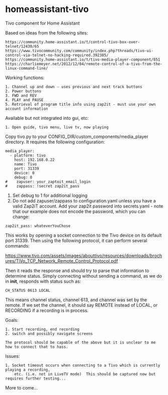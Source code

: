 # homeassistant-tivo
Tivo component for Home Assistant

Based on ideas from the following sites:

```
https://community.home-assistant.io/t/control-tivo-box-over-telnet/12430/65
https://www.tivocommunity.com/community/index.php?threads/tivo-ui-control-via-telnet-no-hacking-required.392385/
https://community.home-assistant.io/t/tivo-media-player-component/851
https://charliemeyer.net/2012/12/04/remote-control-of-a-tivo-from-the-linux-command-line/
```

Working functions:
```
1. Channel up and down - uses previous and next track buttons
2. Power buttons
3. FWD and REV
4. PLAY and PAUSE
5. Retrieval of program title info using zap2it - must use your own account information
```

Available but not integrated into gui, etc:
```
1. Open guide, tivo menu, live tv, now playing
```

Copy tivo.py to your CONFIG_DIR/custom_components/media_player directory.  It requires the following configuration:

```
media_player:
  - platform: tivo
    host: 192.168.0.22
    name: Tivo
    port: 31339
    device: 0
    debug: 0
#    zapuser: your_zaptoit_email_login
#    zappass: !secret zap2it_pass
```
1. Set debug to 1 for additional logging
2. Do not add zapuser/zappass to configuration.yaml unless you have a valid Zap2iT account.
Add your zap2it password into secrets.yaml - note that our example does not encode the password, which you can change:
```
zap2it_pass: whateverYouChose
```


This works by opening a socket connection to the Tivo device on its default port 31339.  Then using the following protocol, it can perform several commands:

https://www.tivo.com/assets/images/abouttivo/resources/downloads/brochures/TiVo_TCP_Network_Remote_Control_Protocol.pdf

Then it reads the response and should try to parse that information to determine status.  Simply connecting without sending a command, as we do in __init__, responds with status such as:

```
CH_STATUS 0613 LOCAL
```

This means channel status, channel 613, and channel was set by the remote.  If we set the channel, it should say REMOTE instead of LOCAL, or RECORDING if a recording is in process.

Goals:

```
1. Start recording, end recording
2. switch and possibly navigate screens

The protocol should be capable of the above but it is unclear to me how to connect that to hass.
```

Issues:

```
1. Socket timeout occurs when connecting to a Tivo which is currently playing a recording,
    etc. (i.e. not in LiveTV mode)  This should be captured now but requires further testing...
```

More to come...

